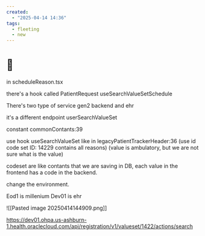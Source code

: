 ```yaml
---
created:
  - "2025-04-14 14:36"
tags:
  - fleeting
  - new
---
```

# 🔷 
in scheduleReason.tsx

there's a hook called PatientRequest
useSearchValueSetSchedule


There's two type of service
gen2 backend and ehr

it's a different endpoint
userSearchValueSet

constant commonContants:39

use hook useSearchValueSet like in legacyPatientTrackerHeader:36
(use id code set ID: 14229 contains all reasons)
(value is ambulatory, but we are not sure what is the value)

codeset are like contants that we are saving in DB, each value in the frontend has a code in the backend.

change the environment.

Eod1 is millenium
Dev01 is ehr

![[Pasted image 20250414144909.png]]

https://dev01.ohpa.us-ashburn-1.health.oraclecloud.com/api/registration/v1/valueset/1422/actions/search